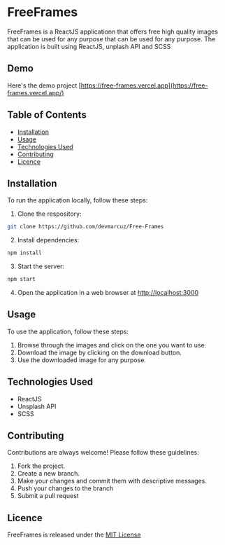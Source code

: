 # FreeFrames

FreeFrames is a ReactJS applicationn that offers free high quality images that can be used for any purpose that can be used for any purpose. The application is built using ReactJS, unplash API and SCSS

## Demo

Here's the demo project [https://free-frames.vercel.app](https://free-frames.vercel.app/)

## Table of Contents

- [Installation](#installation)
- [Usage](#usage)
- [Technologies Used](#technologies-used)
- [Contributing](#contributing)
- [Licence](#licence)

## Installation

To run the application locally, follow these steps:

1. Clone the respository:

```bash
git clone https://github.com/devmarcuz/Free-Frames
```

2. Install dependencies:

```bash
npm install
```

3. Start the server:

```bash
npm start
```

4. Open the application in a web browser at [http://localhost:3000](http://localhost:3000)

## Usage

To use the application, follow these steps:

1. Browse through the images and click on the one you want to use.
2. Download the image by clicking on the download button.
3. Use the downloaded image for any purpose.

## Technologies Used

- ReactJS
- Unsplash API
- SCSS

## Contributing

Contributions are always welcome! Please follow these guidelines:

1. Fork the project.
2. Create a new branch.
3. Make your changes and commit them with descriptive messages.
4. Push your changes to the branch
5. Submit a pull request

## Licence

FreeFrames is released under the [MIT License](http://opensource.org/licences/MIT)
